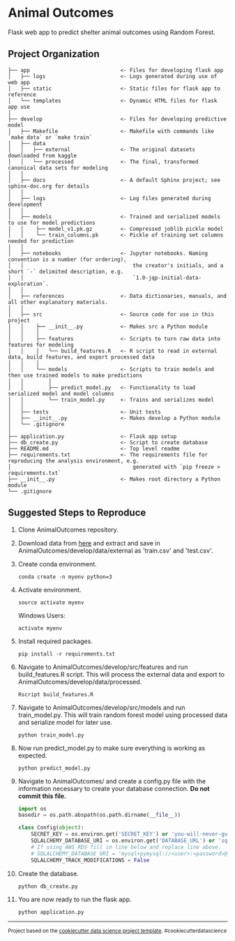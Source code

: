Animal Outcomes
==============================

Flask web app to predict shelter animal outcomes using Random Forest.

Project Organization
------------
	├── app	                			<- Files for developing flask app
	│	├── logs						<- Logs generated during use of web app 
	│   ├── static      				<- Static files for flask app to reference
	│   └── templates					<- Dynamic HTML files for flask app use
	│
	├── develop          				<- Files for developing predictive model	
	│	├── Makefile        			<- Makefile with commands like `make data` or `make train`
	│	├── data			
	│	│   ├── external    			<- The original datasets downloaded from kaggle
	│	│   └── processed   			<- The final, transformed canonical data sets for modeling
	│	│			
	│	├── docs            			<- A default Sphinx project; see sphinx-doc.org for details
	│	│			
	│	├── logs						<- Log files generated during development
	│	│
	│	├── models            	 		<- Trained and serialized models to use for model predictions
	│	│    ├── model_v1.pk.gz			<- Compressed joblib pickle model
	│	│    └── train_columns.pk		<- Pickle of training set columns needed for prediction
	│	│
	│	├── notebooks          			<- Jupyter notebooks. Naming convention is a number (for ordering),
	│	│                         	   		the creator's initials, and a short `-` delimited description, e.g.
	│	│                         	   		`1.0-jqp-initial-data-exploration`.
	│	│
	│	├── references        	 		<- Data dictionaries, manuals, and all other explanatory materials.
	│	│
	│	├── src                			<- Source code for use in this project
	│	│    ├── __init__.py    		<- Makes src a Python module
	│	│    │ 
	│	│    ├── features      			<- Scripts to turn raw data into features for modeling
	│	│    │   └── build_features.R	<- R script to read in external data, build features, and export processed data
	│	│    │
	│	│    └── models         		<- Scripts to train models and then use trained models to make predictions
	│	│        │                 
	│	│        ├── predict_model.py	<- Functionality to load serialized model and model columns
	│	│        └── train_model.py     <- Trains and serializes model
	│	│ 
	│ 	├── tests						<- Unit tests
	│ 	├── __init__.py    				<- Makes develop a Python module
	│	└── .gitignore	
	│
	├── application.py              	<- Flask app setup       
	├── db_create.py             		<- Script to create database 
	├── README.md              			<- Top level readme
	├── requirements.txt            	<- The requirements file for reproducing the analysis environment, e.g.
	│	                      	   			generated with `pip freeze > requirements.txt`
	├── __init__.py              		<- Makes root directory a Python module
	└── .gitignore					
	
Suggested Steps	to Reproduce	
--------

1. Clone AnimalOutcomes repository.

2. Download data from [here](https://www.kaggle.com/c/shelter-animal-outcomes/data) and extract and save in AnimalOutcomes/develop/data/external as 'train.csv' and 'test.csv'.

3. Create conda environment. 

    `conda create -n myenv python=3`
    
4. Activate environment.

    `source activate myenv`
	
   Windows Users:

    `activate myenv`

5. Install required packages. 

    `pip install -r requirements.txt`

6. Navigate to AnimalOutcomes/develop/src/features and run build_features.R script. This will process the external data and export to AnimalOutcomes/develop/data/processed.

	`Rscript build_features.R`
	
7. Navigate to AnimalOutcomes/develop/src/models and run train_model.py. This will train random forest model using processed data and serialize model for later use.

	`python train_model.py`
	
8. Now run predict_model.py to make sure everything is working as expected.

	`python predict_model.py`
	
9. Navigate to AnimalOutcomes/ and create a config.py file with the information necessary to create your database connection. **Do not commit this file.** 
     
    ```python
	import os
	basedir = os.path.abspath(os.path.dirname(__file__))

	class Config(object):
		SECRET_KEY = os.environ.get('SECRET_KEY') or 'you-will-never-guess'
		SQLALCHEMY_DATABASE_URI = os.environ.get('DATABASE_URL') or 'sqlite:///' + os.path.join(basedir, 'app.db')
		# If using AWS RDS fill in line below and replace line above.
		# SQLALCHEMY_DATABASE_URI = 'mysql+pymysql://<user>:<password>@<endpoint>/<database name>'
		SQLALCHEMY_TRACK_MODIFICATIONS = False
    ``` 
10. Create the database.

	`python db_create.py`
	
11. You are now ready to run the flask app.

	`python application.py`

--------

<p><small>Project based on the <a target="_blank" href="https://drivendata.github.io/cookiecutter-data-science/">cookiecutter data science project template</a>. #cookiecutterdatascience</small></p>
